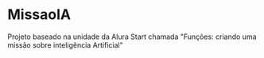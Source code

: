 # MissaoIA
Projeto baseado na unidade da Alura Start chamada "Funções: criando uma missão sobre inteligência Artificial"
